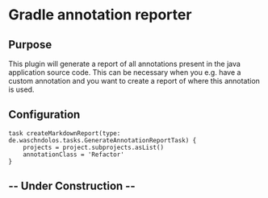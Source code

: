 # Gradle annotation reporter

## Purpose
This plugin will generate a report of all annotations present in the java application source code. 
This can be necessary when you e.g. have a custom annotation and you want to create a report of where this annotation is used.


## Configuration
    
    task createMarkdownReport(type: de.waschndolos.tasks.GenerateAnnotationReportTask) {
        projects = project.subprojects.asList()
        annotationClass = 'Refactor'
    }

    
## -- Under Construction --
